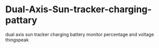 # Dual-Axis-Sun-tracker-charging-pattary
dual axis sun tracker charging battery monitor percentage and voltage thingspeak 
